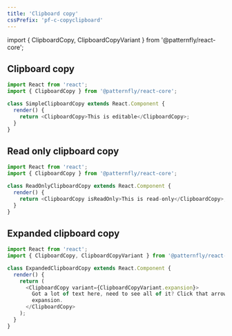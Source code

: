 ```yaml
---
title: 'Clipboard copy'
cssPrefix: 'pf-c-copyclipboard'
---
```


import { ClipboardCopy, ClipboardCopyVariant } from '@patternfly/react-core';

## Clipboard copy

```js
import React from 'react';
import { ClipboardCopy } from '@patternfly/react-core';

class SimpleClipboardCopy extends React.Component {
  render() {
    return <ClipboardCopy>This is editable</ClipboardCopy>;
  }
}
```

## Read only clipboard copy

```js
import React from 'react';
import { ClipboardCopy } from '@patternfly/react-core';

class ReadOnlyClipboardCopy extends React.Component {
  render() {
    return <ClipboardCopy isReadOnly>This is read-only</ClipboardCopy>;
  }
}
```

## Expanded clipboard copy

```js
import React from 'react';
import { ClipboardCopy, ClipboardCopyVariant } from '@patternfly/react-core';

class ExpandedClipboardCopy extends React.Component {
  render() {
    return (
      <ClipboardCopy variant={ClipboardCopyVariant.expansion}>
        Got a lot of text here, need to see all of it? Click that arrow on the left side and check out the resulting
        expansion.
      </ClipboardCopy>
    );
  }
}
```
